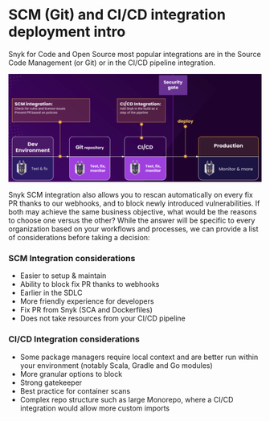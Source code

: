 # SCM (Git) and CI/CD integration deployment intro

Snyk for Code and Open Source most popular integrations are in the Source Code Management (or Git) or in the CI/CD pipeline integration.

![](../../.gitbook/assets/scm-ci-cid.png)

Snyk SCM integration also allows you to rescan automatically on every fix PR thanks to our webhooks, and to block newly introduced vulnerabilities. If both may achieve the same business objective, what would be the reasons to choose one versus the other? While the answer will be specific to every organization based on your workflows and processes, we can provide a list of considerations before taking a decision:

### SCM Integration considerations

* Easier to setup & maintain
* Ability to block fix PR thanks to webhooks
* Earlier in the SDLC
* More friendly experience for developers
* Fix PR from Snyk (SCA and Dockerfiles)
* Does not take resources from your CI/CD pipeline

### CI/CD Integration considerations

* Some package managers require local context and are better run within your environment (notably Scala, Gradle and Go modules)
* More granular options to block
* Strong gatekeeper
* Best practice for container scans
* Complex repo structure such as large Monorepo, where a CI/CD integration would allow more custom imports
